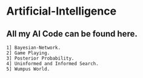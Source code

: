# Artificial-Intelligence
## All my AI Code can be found here.

    1] Bayesian-Network.
    2] Game Playing.
    3] Posterior Probability.
    4] Uninformed and Informed Search.
    5] Wumpus World.
